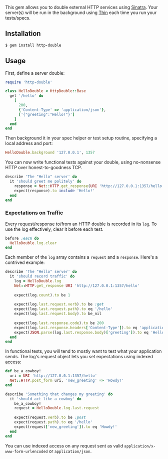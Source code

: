 This gem allows you to double external HTTP services using [Sinatra](http://www.sinatrarb.com/). Your server(s) will be run in the background using [Thin](http://code.macournoyer.com/thin/) each time you run your tests/specs.

## Installation

```bash
$ gem install http-double
```

## Usage

First, define a server double:

```ruby
require 'http-double'

class HelloDouble < HttpDouble::Base
  get '/hello' do
    [
      200, 
      {'Content-Type' => 'application/json'}, 
      ['{"greeting":"Hello!"}']
    ]
  end
end
```

Then background it in your spec helper or test setup routine, specifying a local address and port:

```ruby
HelloDouble.background '127.0.0.1', 1357
```

You can now write functional tests against your double, using no-nonsense HTTP over honest-to-goodness TCP.

```ruby
describe 'The "Hello" server' do
  it 'should greet me politely' do
    response = Net::HTTP.get_response(URI 'http://127.0.0.1:1357/hello').body
    expect(response).to include 'Hello!'
  end
end
```

### Expectations on Traffic

Every request/response to/from an HTTP double is recorded in its `log`. To use the log effectively, clear it before each test.

```ruby
before :each do
  HelloDouble.log.clear
end
```

Each member of the `log` array contains a `request` and a `response`. Here's a contrived example:

```ruby
describe 'The "Hello" server' do
  it 'should record traffic' do
    log = HelloDouble.log
    Net::HTTP.get_response URI 'http://127.0.0.1:1357/hello'
    
    expect(log.count).to be 1
    
    expect(log.last.request.verb).to be :get
    expect(log.last.request.path).to eq '/hello'
    expect(log.last.request.body).to be_nil
    
    expect(log.last.response.code).to be 200
    expect(log.last.response.headers['Content-Type']).to eq 'application/json'
    expect(JSON.parse(log.last.response.body)['greeting']).to eq 'Hello!'
  end
end
```

In functional tests, you will tend to mostly want to test what your application sends. The log's request object lets you set expectations using indexed access:

```ruby
def be_a_cowboy!
  uri = URI 'http://127.0.0.1:1357/hello'
  Net::HTTP.post_form uri, 'new_greeting' => 'Howdy!'
end

describe 'Something that changes my greeting' do
  it 'should act like a cowboy' do
    be_a_cowboy!
    request = HelloDouble.log.last.request
    
    expect(request.verb).to be :post
    expect(request.path).to eq '/hello'
    expect(request['new_greeting']).to eq 'Howdy!'
  end
end
```

You can use indexed access on any request sent as valid `application/x-www-form-urlencoded` or `application/json`.